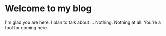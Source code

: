 # Welcome to my blog

I'm glad you are here. I plan to talk about ...
Nothing. Nothing at all. 
You're a fool for coming here.
